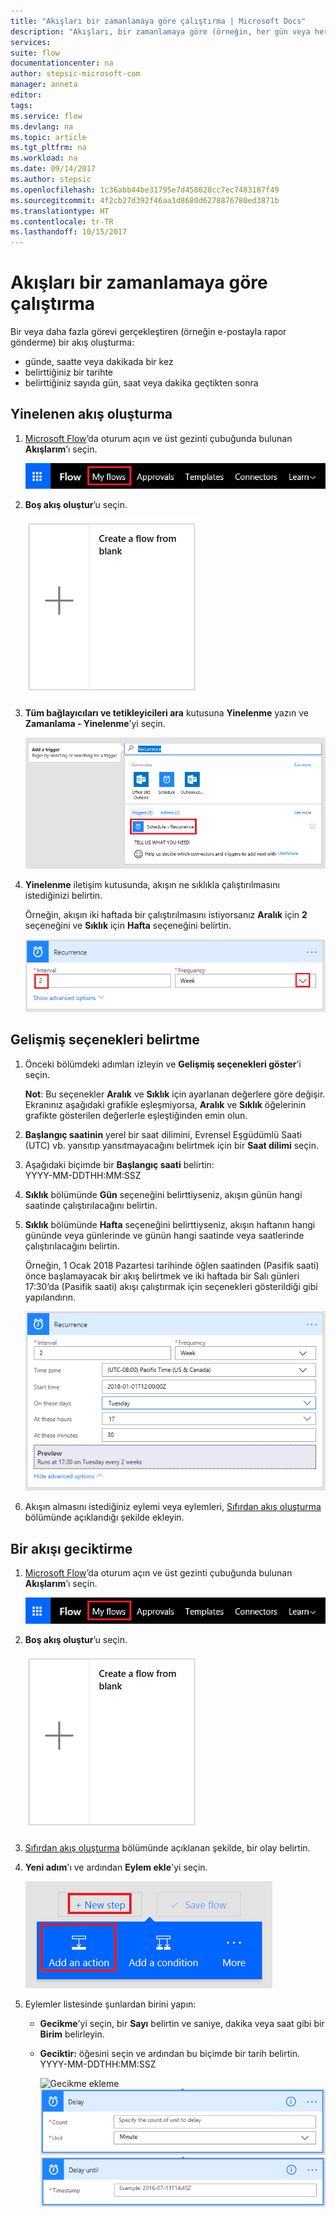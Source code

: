 ```yaml
---
title: "Akışları bir zamanlamaya göre çalıştırma | Microsoft Docs"
description: "Akışları, bir zamanlamaya göre (örneğin, her gün veya her saat) çalıştırarak yinelenen görevleri otomatik hale getirin."
services: 
suite: flow
documentationcenter: na
author: stepsic-microsoft-com
manager: anneta
editor: 
tags: 
ms.service: flow
ms.devlang: na
ms.topic: article
ms.tgt_pltfrm: na
ms.workload: na
ms.date: 09/14/2017
ms.author: stepsic
ms.openlocfilehash: 1c36abb44be31795e7d458628cc7ec7483187f49
ms.sourcegitcommit: 4f2cb27d392f46aa1d8680d6278876780ed3871b
ms.translationtype: HT
ms.contentlocale: tr-TR
ms.lasthandoff: 10/15/2017
---
```

# <a name="run-flows-on-a-schedule"></a>Akışları bir zamanlamaya göre çalıştırma
Bir veya daha fazla görevi gerçekleştiren (örneğin e-postayla rapor gönderme) bir akış oluşturma:

* günde, saatte veya dakikada bir kez
* belirttiğiniz bir tarihte
* belirttiğiniz sayıda gün, saat veya dakika geçtikten sonra

## <a name="create-a-recurring-flow"></a>Yinelenen akış oluşturma
1. [Microsoft Flow](https://flow.microsoft.com)’da oturum açın ve üst gezinti çubuğunda bulunan **Akışlarım**’ı seçin.
   
    ![Akışlarım seçeneği](./media/run-tasks-on-a-schedule/create-flow.png)
2. **Boş akış oluştur**’u seçin.
   
    ![Boş akış oluşturma](./media/run-tasks-on-a-schedule/create-from-blank.png)
3. **Tüm bağlayıcıları ve tetikleyicileri ara** kutusuna **Yinelenme** yazın ve **Zamanlama - Yinelenme**’yi seçin.
   
    ![Yinelenme tetikleyicisini bulma](./media/run-tasks-on-a-schedule/select-recurrence.png)
4. **Yinelenme** iletişim kutusunda, akışın ne sıklıkla çalıştırılmasını istediğinizi belirtin.
   
    Örneğin, akışın iki haftada bir çalıştırılmasını istiyorsanız **Aralık** için **2** seçeneğini ve **Sıklık** için **Hafta** seçeneğini belirtin.
   
    ![Yinelenmeyi belirtme](./media/run-tasks-on-a-schedule/specify-recurrence.png)

## <a name="specify-advanced-options"></a>Gelişmiş seçenekleri belirtme
1. Önceki bölümdeki adımları izleyin ve **Gelişmiş seçenekleri göster**’i seçin.
   
    **Not**: Bu seçenekler **Aralık** ve **Sıklık** için ayarlanan değerlere göre değişir. Ekranınız aşağıdaki grafikle eşleşmiyorsa, **Aralık** ve **Sıklık** öğelerinin grafikte gösterilen değerlerle eşleştiğinden emin olun.
2. **Başlangıç saatinin** yerel bir saat dilimini, Evrensel Eşgüdümlü Saati (UTC) vb. yansıtıp yansıtmayacağını belirtmek için bir **Saat dilimi** seçin.
3. Aşağıdaki biçimde bir **Başlangıç saati** belirtin:
   <br>YYYY-MM-DDTHH:MM:SSZ
4. **Sıklık** bölümünde **Gün** seçeneğini belirttiyseniz, akışın günün hangi saatinde çalıştırılacağını belirtin.
5. **Sıklık** bölümünde **Hafta** seçeneğini belirttiyseniz, akışın haftanın hangi gününde veya günlerinde ve günün hangi saatinde veya saatlerinde çalıştırılacağını belirtin.
   
    Örneğin, 1 Ocak 2018 Pazartesi tarihinde öğlen saatinden (Pasifik saati) önce başlamayacak bir akış belirtmek ve iki haftada bir Salı günleri 17:30’da (Pasifik saati) akışı çalıştırmak için seçenekleri gösterildiği gibi yapılandırın.
   
    ![Gelişmiş seçenekleri belirtme](./media/run-tasks-on-a-schedule/advanced-options.png)
6. Akışın almasını istediğiniz eylemi veya eylemleri, [Sıfırdan akış oluşturma](get-started-logic-flow.md) bölümünde açıklandığı şekilde ekleyin.

## <a name="delay-a-flow"></a>Bir akışı geciktirme
1. [Microsoft Flow](https://flow.microsoft.com)’da oturum açın ve üst gezinti çubuğunda bulunan **Akışlarım**’ı seçin.
   
    ![Boş akış oluşturma](./media/run-tasks-on-a-schedule/create-flow.png)
2. **Boş akış oluştur**’u seçin.
   
    ![Boş akış oluşturma](./media/run-tasks-on-a-schedule/create-from-blank.png)
3. [Sıfırdan akış oluşturma](get-started-logic-flow.md) bölümünde açıklanan şekilde, bir olay belirtin.
4. **Yeni adım**'ı ve ardından **Eylem ekle**'yi seçin.
   
    ![Akışa eylem ekleme seçeneği](./media/run-tasks-on-a-schedule/add-action.png)
5. Eylemler listesinde şunlardan birini yapın:
   
   * **Gecikme**’yi seçin, bir **Sayı** belirtin ve saniye, dakika veya saat gibi bir **Birim** belirleyin.
   * **Geciktir:** öğesini seçin ve ardından bu biçimde bir tarih belirtin.<br>YYYY-MM-DDTHH:MM:SSZ
     
     ![Gecikme ekleme](./media/run-tasks-on-a-schedule/add-delay.png)
     ![Gecikme süresini saat birimleriyle belirtme](./media/run-tasks-on-a-schedule/delay.png)
     ![Gecikme belirtme](./media/run-tasks-on-a-schedule/delay-until.png)

